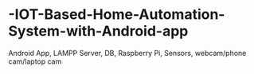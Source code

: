 # -IOT-Based-Home-Automation-System-with-Android-app
Android App, LAMPP Server, DB, Raspberry Pi, Sensors, webcam/phone cam/laptop cam 
